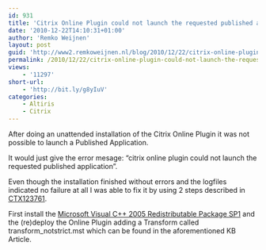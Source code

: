 ```yaml
---
id: 931
title: 'Citrix Online Plugin could not launch the requested published application'
date: '2010-12-22T14:10:31+01:00'
author: 'Remko Weijnen'
layout: post
guid: 'http://www2.remkoweijnen.nl/blog/2010/12/22/citrix-online-plugin-could-not-launch-the-requested-published-application/'
permalink: /2010/12/22/citrix-online-plugin-could-not-launch-the-requested-published-application/
views:
    - '11297'
short-url:
    - 'http://bit.ly/g8yIuV'
categories:
    - Altiris
    - Citrix
---
```


After doing an unattended installation of the Citrix Online Plugin it was not possible to launch a Published Application.

It would just give the error mesage: “citrix online plugin could not launch the requested published application”.

Even though the installation finished without errors and the logfiles indicated no failure at all I was able to fix it by using 2 steps described in [CTX123761](http://support.citrix.com/article/CTX123761 "Offline Plug-in 11.2 Unattended Installation Fails").

First install the [Microsoft Visual C++ 2005 Redistributable Package SP1](http://www.microsoft.com/downloads/details.aspx?FamilyID=200b2fd9-ae1a-4a14-984d-389c36f85647&displaylang=en "Microsoft Visual C++ 2005 Redistributable Package SP1") and the (re)deploy the Online Plugin adding a Transform called transform\_notstrict.mst which can be found in the aforementioned KB Article.